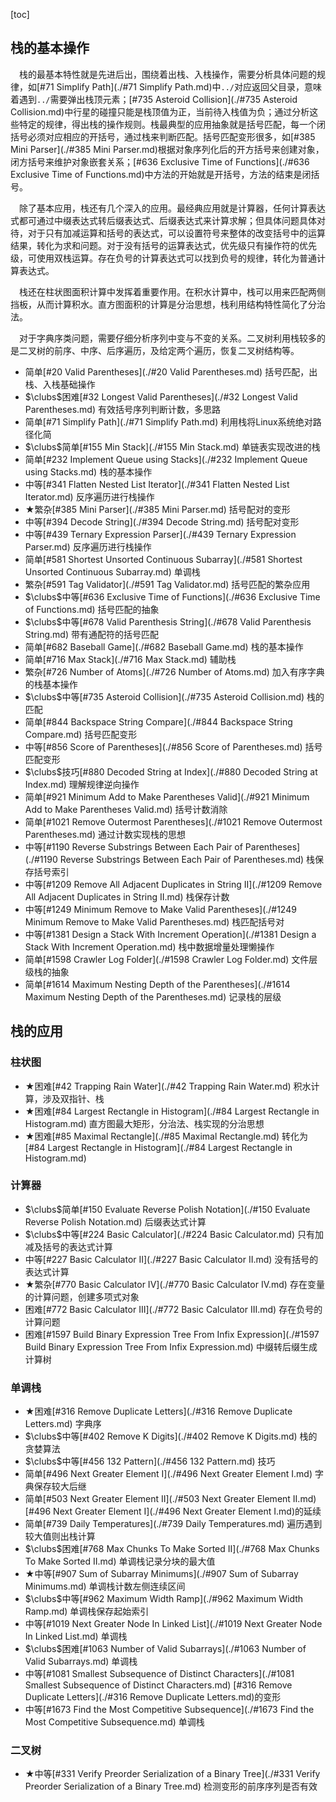 [toc]

## 栈的基本操作

&emsp;栈的最基本特性就是先进后出，围绕着出栈、入栈操作，需要分析具体问题的规律，如[#71 Simplify Path](./#71 Simplify Path.md)中`../`对应返回父目录，意味着遇到`../`需要弹出栈顶元素；[#735 Asteroid Collision](./#735 Asteroid Collision.md)中行星的碰撞只能是栈顶值为正，当前待入栈值为负；通过分析这些特定的规律，得出栈的操作规则。栈最典型的应用抽象就是括号匹配，每一个闭括号必须对应相应的开括号，通过栈来判断匹配。括号匹配变形很多，如[#385 Mini Parser](./#385 Mini Parser.md)根据对象序列化后的开方括号来创建对象，闭方括号来维护对象嵌套关系；[#636 Exclusive Time of Functions](./#636 Exclusive Time of Functions.md)中方法的开始就是开括号，方法的结束是闭括号。

&emsp;除了基本应用，栈还有几个深入的应用。最经典应用就是计算器，任何计算表达式都可通过中缀表达式转后缀表达式、后缀表达式来计算求解；但具体问题具体对待，对于只有加减运算和括号的表达式，可以设置符号来整体的改变括号中的运算结果，转化为求和问题。对于没有括号的运算表达式，优先级只有操作符的优先级，可使用双栈运算。存在负号的计算表达式可以找到负号的规律，转化为普通计算表达式。

&emsp;栈还在柱状图面积计算中发挥着重要作用。在积水计算中，栈可以用来匹配两侧挡板，从而计算积水。直方图面积的计算是分治思想，栈利用结构特性简化了分治法。

&emsp;对于字典序类问题，需要仔细分析序列中变与不变的关系。二叉树利用栈较多的是二叉树的前序、中序、后序遍历，及给定两个遍历，恢复二叉树结构等。

* 简单[#20 Valid Parentheses](./#20 Valid Parentheses.md)    括号匹配，出栈、入栈基础操作
* $\clubs$困难[#32 Longest Valid Parentheses](./#32 Longest Valid Parentheses.md)    有效括号序列判断计数，多思路
* 简单[#71 Simplify Path](./#71 Simplify Path.md)    利用栈将Linux系统绝对路径化简
* $\clubs$简单[#155 Min Stack](./#155 Min Stack.md)    单链表实现改进的栈
* 简单[#232 Implement Queue using Stacks](./#232 Implement Queue using Stacks.md)    栈的基本操作
* 中等[#341 Flatten Nested List Iterator](./#341 Flatten Nested List Iterator.md)    反序遍历进行栈操作
* $\bigstar$繁杂[#385 Mini Parser](./#385 Mini Parser.md)    括号配对的变形
* 中等[#394 Decode String](./#394 Decode String.md)    括号配对变形
* 中等[#439 Ternary Expression Parser](./#439 Ternary Expression Parser.md)    反序遍历进行栈操作
* 简单[#581 Shortest Unsorted Continuous Subarray](./#581 Shortest Unsorted Continuous Subarray.md)    单调栈
* 繁杂[#591 Tag Validator](./#591 Tag Validator.md)    括号匹配的繁杂应用
* $\clubs$中等[#636 Exclusive Time of Functions](./#636 Exclusive Time of Functions.md)    括号匹配的抽象
* $\clubs$中等[#678 Valid Parenthesis String](./#678 Valid Parenthesis String.md)    带有通配符的括号匹配
* 简单[#682 Baseball Game](./#682 Baseball Game.md)    栈的基本操作
* 简单[#716 Max Stack](./#716 Max Stack.md)    辅助栈
* 繁杂[#726 Number of Atoms](./#726 Number of Atoms.md)    加入有序字典的栈基本操作
* $\clubs$中等[#735 Asteroid Collision](./#735 Asteroid Collision.md)    栈的匹配
* 简单[#844 Backspace String Compare](./#844 Backspace String Compare.md)    括号匹配变形
* 中等[#856 Score of Parentheses](./#856 Score of Parentheses.md)    括号匹配变形
* $\clubs$技巧[#880 Decoded String at Index](./#880 Decoded String at Index.md)    理解规律逆向操作
* 简单[#921 Minimum Add to Make Parentheses Valid](./#921 Minimum Add to Make Parentheses Valid.md)    括号计数消除
* 简单[#1021 Remove Outermost Parentheses](./#1021 Remove Outermost Parentheses.md)    通过计数实现栈的思想
* 中等[#1190 Reverse Substrings Between Each Pair of Parentheses](./#1190 Reverse Substrings Between Each Pair of Parentheses.md)    栈保存括号索引
* 中等[#1209 Remove All Adjacent Duplicates in String II](./#1209 Remove All Adjacent Duplicates in String II.md)    栈保存计数
* 中等[#1249 Minimum Remove to Make Valid Parentheses](./#1249 Minimum Remove to Make Valid Parentheses.md)    栈匹配括号对
* 中等[#1381 Design a Stack With Increment Operation](./#1381 Design a Stack With Increment Operation.md)    栈中数据增量处理懒操作
* 简单[#1598 Crawler Log Folder](./#1598 Crawler Log Folder.md)    文件层级栈的抽象
* 简单[#1614 Maximum Nesting Depth of the Parentheses](./#1614 Maximum Nesting Depth of the Parentheses.md)    记录栈的层级

## 栈的应用

### 柱状图

* $\bigstar$困难[#42 Trapping Rain Water](./#42 Trapping Rain Water.md)    积水计算，涉及双指针、栈
* $\bigstar$困难[#84 Largest Rectangle in Histogram](./#84 Largest Rectangle in Histogram.md)    直方图最大矩形，分治法、栈实现的分治思想
* $\bigstar$困难[#85 Maximal Rectangle](./#85 Maximal Rectangle.md)    转化为[#84 Largest Rectangle in Histogram](./#84 Largest Rectangle in Histogram.md) 

### 计算器

* $\clubs$简单[#150 Evaluate Reverse Polish Notation](./#150 Evaluate Reverse Polish Notation.md)    后缀表达式计算
* $\clubs$中等[#224 Basic Calculator](./#224 Basic Calculator.md)    只有加减及括号的表达式计算
* 中等[#227 Basic Calculator II](./#227 Basic Calculator II.md)    没有括号的表达式计算
* $\bigstar$繁杂[#770 Basic Calculator IV](./#770 Basic Calculator IV.md)    存在变量的计算问题，创建多项式对象
* 困难[#772 Basic Calculator III](./#772 Basic Calculator III.md)    存在负号的计算问题
* 困难[#1597 Build Binary Expression Tree From Infix Expression](./#1597 Build Binary Expression Tree From Infix Expression.md)    中缀转后缀生成计算树

### 单调栈

* $\bigstar$困难[#316 Remove Duplicate Letters](./#316 Remove Duplicate Letters.md)    字典序
* $\clubs$中等[#402 Remove K Digits](./#402 Remove K Digits.md)    栈的贪婪算法
* $\clubs$中等[#456 132 Pattern](./#456 132 Pattern.md)    技巧
* 简单[#496 Next Greater Element I](./#496 Next Greater Element I.md)    字典保存较大后继
* 简单[#503 Next Greater Element II](./#503 Next Greater Element II.md)    [#496 Next Greater Element I](./#496 Next Greater Element I.md)的延续
* 简单[#739 Daily Temperatures](./#739 Daily Temperatures.md)    遍历遇到较大值则出栈计算
* $\clubs$困难[#768 Max Chunks To Make Sorted II](./#768 Max Chunks To Make Sorted II.md)    单调栈记录分块的最大值
* $\bigstar$中等[#907 Sum of Subarray Minimums](./#907 Sum of Subarray Minimums.md)    单调栈计数左侧连续区间
* $\clubs$中等[#962 Maximum Width Ramp](./#962 Maximum Width Ramp.md)    单调栈保存起始索引
* 中等[#1019 Next Greater Node In Linked List](./#1019 Next Greater Node In Linked List.md)    单调栈
* $\clubs$困难[#1063 Number of Valid Subarrays](./#1063 Number of Valid Subarrays.md)    单调栈
* 中等[#1081 Smallest Subsequence of Distinct Characters](./#1081 Smallest Subsequence of Distinct Characters.md)    [#316 Remove Duplicate Letters](./#316 Remove Duplicate Letters.md)的变形
* 中等[#1673 Find the Most Competitive Subsequence](./#1673 Find the Most Competitive Subsequence.md)    单调栈

### 二叉树

* $\bigstar$中等[#331 Verify Preorder Serialization of a Binary Tree](./#331 Verify Preorder Serialization of a Binary Tree.md)    检测变形的前序序列是否有效